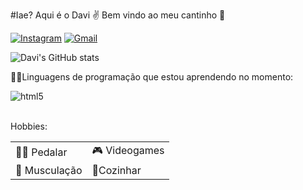 #Iae? Aqui é o Davi ✌️
Bem vindo ao meu cantinho 👊

[![Instagram](https://img.shields.io/badge/Instagram-E4405F?style=for-the-badge&logo=instagram&logoColor=white)](https://www.instagram.com/davyssauro/)
[![Gmail](https://img.shields.io/badge/Gmail-D14836?style=for-the-badge&logo=gmail&logoColor=white)](mailto:gabrielpascoal73@gmail.com)

![Davi's GitHub stats](https://github-readme-stats.vercel.app/api?username=Davi-GOP&show_icons=true&theme=cobalt)

👨‍💻Linguagens de programação que estou aprendendo no momento:

<div style="display: inline_block">
  <img align="center" alt="html5" src="https://img.shields.io/badge/C-00599C?style=for-the-badge&logo=c&logoColor=white" />
</div><br/>
  

Hobbies: 


|   |  |
| ------------- | ------------- |
| 🚴‍♂️ Pedalar  | 🎮 Videogames |
| 💪 Musculação |   🍲Cozinhar   |


